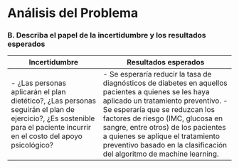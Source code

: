 # Análisis del Problema

### B. Describa el papel de la incertidumbre y los resultados esperados ###

   
    


| Incertidumbre | Resultados esperados |
| --- | --- |
| - ¿Las personas aplicarán el plan dietético?,  ¿Las personas seguirán el plan de ejercicio?,  ¿Es sostenible para el paciente incurrir en el costo del apoyo psicológico? | - Se esperaría reducir la tasa de diagnósticos de diabetes en aquellos pacientes a quienes se les haya aplicado un tratamiento preventivo. - Se esperaría que se reduzcan los factores de riesgo (IMC, glucosa en sangre, entre otros) de los pacientes a quienes se aplique el tratamiento preventivo basado en la clasificación del algoritmo de machine learning. |
